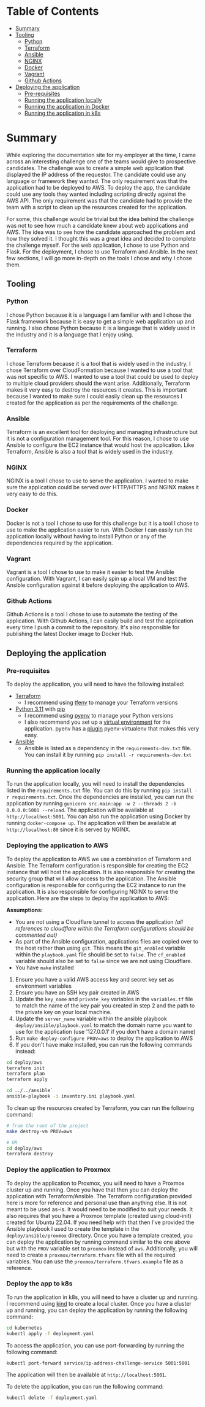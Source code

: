 Table of Contents
=================
   * [Summary](#summary)
   * [Tooling](#tooling)
      * [Python](#python)
      * [Terraform](#terraform)
      * [Ansible](#ansible)
      * [NGINX](#nginx)
      * [Docker](#docker)
      * [Vagrant](#vagrant)
      * [Github Actions](#github-actions)
   * [Deploying the application](#deploying-the-application)
      * [Pre-requisites](#pre-requisites)
      * [Running the application locally](#running-the-application-locally)
      * [Running the application in Docker](#running-the-application-in-docker)
      * [Running the application in k8s](#running-the-application-in-k8s)

# Summary

While exploring the documentation site for my employer at the time, I came across an interesting challenge one of the teams would give to prospective candidates. The challenge was to create a simple web application that displayed the IP address of the requestor. The candidate could use any language or framework they wanted. The only requirement was that the application had to be deployed to AWS. To deploy the app, the candidate could use any tools they wanted including scripting directly against the AWS API. The only requirement was that the candidate had to provide the team with a script to clean up the resources created for the application.

For some, this challenge would be trivial but the idea behind the challenge was not to see how much a candidate knew about web applications and AWS. The idea was to see how the candidate approached the problem and how they solved it. I thought this was a great idea and decided to complete the challenge myself. For the web application, I chose to use Python and Flask. For the deployment, I chose to use Terraform and Ansible. In the next few sections, I will go more in-depth on the tools I chose and why I chose them.

## Tooling

### Python

I chose Python because it is a language I am familiar with and I chose the Flask framework because it is easy to get a simple web application up and running. I also chose Python because it is a language that is widely used in the industry and it is a language that I enjoy using.

### Terraform

I chose Terraform because it is a tool that is widely used in the industry. I chose Terraform over CloudFormation because I wanted to use a tool that was not specific to AWS. I wanted to use a tool that could be used to deploy to multiple cloud providers should the want arise. Additionally, Terraform makes it very easy to destroy the resources it creates. This is important because I wanted to make sure I could easily clean up the resources I created for the application as per the requirements of the challenge.

### Ansible

Terraform is an excellent tool for deploying and managing infrastructure but it is not a configuration management tool. For this reason, I chose to use Ansible to configure the EC2 instance that would host the application. Like Terraform, Ansible is also a tool that is widely used in the industry.

### NGINX

NGINX is a tool I chose to use to serve the application. I wanted to make sure the application could be served over HTTP/HTTPS and NGINX makes it very easy to do this.

### Docker

Docker is not a tool I chose to use for this challenge but it is a tool I chose to use to make the application easier to run. With Docker I can easily run the application locally without having to install Python or any of the dependencies required by the application.

### Vagrant

Vagrant is a tool I chose to use to make it easier to test the Ansible configuration. With Vagrant, I can easily spin up a local VM and test the Ansible configuration against it before deploying the application to AWS.

### Github Actions

Github Actions is a tool I chose to use to automate the testing of the application. With Github Actions, I can easily build and test the application every time I push a commit to the repository. It's also responsible for publishing the latest Docker image to Docker Hub.

## Deploying the application

### Pre-requisites

To deploy the application, you will need to have the following installed:

* [Terraform](https://www.terraform.io/downloads.html)
  * I recommend using [tfenv](https://github.com/tfutils/tfenv) to manage your Terraform versions
* [Python 3.11](https://www.python.org/downloads/) with [pip](https://pip.pypa.io/en/stable/installing/)
    * I recommend using [pyenv](https://github.com/pyenv/pyenv) to manage your Python versions
    * I also recommend you set up a [virtual environment](https://docs.python.org/3/tutorial/venv.html) for the application. pyenv has a [plugin](https://github.com/pyenv/pyenv-virtualenv) pyenv-virtualenv that makes this very easy.
* [Ansible](https://docs.ansible.com/ansible/latest/installation_guide/intro_installation.html)
  * Ansible is listed as a dependency in the `requirements-dev.txt` file. You can install it by running `pip install -r requirements-dev.txt`

### Running the application locally

To run the application locally, you will need to install the dependencies listed in the `requirements.txt` file. You can do this by running `pip install -r requirements.txt`. Once the dependencies are installed, you can run the application by running `gunicorn src.main:app -w 2 --threads 2 -b 0.0.0.0:5001 --reload`. The application will be available at `http://localhost:5001`. You can also run the application using Docker by running `docker-compose up`. The application will then be available at `http://localhost:80` since it is served by NGINX.

### Deploying the application to AWS

To deploy the application to AWS we use a combination of Terraform and Ansible. The Terraform configuration is responsible for creating the EC2 instance that will host the application. It is also responsible for creating the security group that will allow access to the application. The Ansible configuration is responsible for configuring the EC2 instance to run the application. It is also responsible for configuring NGINX to serve the application. Here are the steps to deploy the application to AWS:

**Assumptions:**
* You are not using a Cloudflare tunnel to access the application *(all references to cloudflare within the Terraform configurations should be commented out)*
* As part of the Ansible configuration, applications files are copied over to the host rather than using `git`. This means the `git_enabled` variable within the `playbook.yaml` file should be set to `false`. The `cf_enabled` variable should also be set to `false` since we are not using Cloudflare.
* You have `make` installed

1. Ensure you have a valid AWS access key and secret key set as environment variables
2. Ensure you have an SSH key pair created in AWS
3. Update the `key_name` and `private_key` variables in the `variables.tf` file to match the name of the key pair you created in step 2 and the path to the private key on your local machine.
4. Update the `server_name` variable within the ansible playbook `deploy/ansible/playbook.yaml` to match the domain name you want to use for the application (use '127.0.0.1' if you don't have a domain name)
5. Run `make deploy-configure PROV=aws` to deploy the application to AWS
6. If you don't have make installed, you can run the following commands instead:

```bash
cd deploy/aws
terraform init
terraform plan
terraform apply

cd ../../ansible`
ansible-playbook -i inventory.ini playbook.yaml
```

To clean up the resources created by Terraform, you can run the following command:

```bash
# from the root of the project
make destroy-vm PROV=aws

# OR
cd deploy/aws
terraform destroy
```

### Deploy the application to Proxmox

To deploy the application to Proxmox, you will need to have a Proxmox cluster up and running. Once you have that then you can deploy the application with Terraform/Ansible. The Terraform configuration provided here is more for reference and personal use than anything else. It is not meant to be used as-is. It would need to be modified to suit your needs. It also requires that you have a Proxmox template (created using cloud-init) created for Ubuntu 22.04. If you need help with that then I've provided the Ansible playbook I used to create the template in the `deploy/ansible/proxmox` directory. Once you have a template created, you can deploy the application by running command similar to the one above but with the `PROV` variable set to `proxmox` instead of `aws`. Additionally, you will need to create a `proxmox/terraform.tfvars` file with all the required variables. You can use the `proxmox/terraform.tfvars.example` file as a reference.

### Deploy the app to k8s

To run the application in k8s, you will need to have a cluster up and running. I recommend using [kind](https://kind.sigs.k8s.io/docs/user/quick-start/) to create a local cluster. Once you have a cluster up and running, you can deploy the application by running the following command:

```bash
cd kubernetes
kubectl apply -f deployment.yaml
```

To access the application, you can use port-forwarding by running the following command:

```bash
kubectl port-forward service/ip-address-challenge-service 5001:5001
```

The application will then be available at `http://localhost:5001`.

To delete the application, you can run the following command:

```bash
kubectl delete -f deployment.yaml
```
